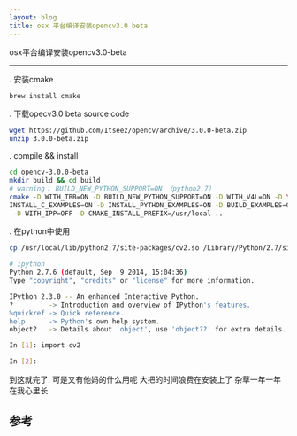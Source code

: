 ```yaml
---
layout: blog
title: osx 平台编译安装opencv3.0 beta 
---
```


osx平台编译安装opencv3.0-beta
_ _ _ _ _ _ _
. 安装cmake

``` bash
brew install cmake
```
. 下载opecv3.0 beta source code

``` bash
wget https://github.com/Itseez/opencv/archive/3.0.0-beta.zip
unzip 3.0.0-beta.zip
```


. compile && install

``` bash
cd opencv-3.0.0-beta
mkdir build && cd build
# warning： BUILD_NEW_PYTHON_SUPPORT=ON （python2.7）
cmake -D WITH_TBB=ON -D BUILD_NEW_PYTHON_SUPPORT=ON -D WITH_V4L=ON -D \
INSTALL_C_EXAMPLES=ON -D INSTALL_PYTHON_EXAMPLES=ON -D BUILD_EXAMPLES=ON\
 -D WITH_IPP=OFF -D CMAKE_INSTALL_PREFIX=/usr/local ..
```


. 在python中使用

``` bash
cp /usr/local/lib/python2.7/site-packages/cv2.so /Library/Python/2.7/site-packages

# ipython
Python 2.7.6 (default, Sep  9 2014, 15:04:36)
Type "copyright", "credits" or "license" for more information.

IPython 2.3.0 -- An enhanced Interactive Python.
?         -> Introduction and overview of IPython's features.
%quickref -> Quick reference.
help      -> Python's own help system.
object?   -> Details about 'object', use 'object??' for extra details.

In [1]: import cv2

In [2]:
```


到这就完了.
可是又有他妈的什么用呢
大把的时间浪费在安装上了
杂草一年一年在我心里长

参考
----

[0]: https://elementztechblog.wordpress.com/2014/09/10/405/ "Installing OpenCV 3.0.0 alpha in Ubuntu"